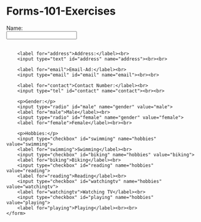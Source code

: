 # Forms-101-Exercises
<!DOCTYPE html>
<html>
<head>
    <title>Registration Form</title>
</head>
<body>
    <form>
        <label for="name">Name:</label><br>
        <input type="text" id="name" name="name"><br><br>

        <label for="address">Address:</label><br>
        <input type="text" id="address" name="address"><br><br>

        <label for="email">Email-Ad:</label><br>
        <input type="email" id="email" name="email"><br><br>

        <label for="contact">Contact Number:</label><br>
        <input type="tel" id="contact" name="contact"><br><br>

        <p>Gender:</p>
        <input type="radio" id="male" name="gender" value="male">
        <label for="male">Male</label><br>
        <input type="radio" id="female" name="gender" value="female">
        <label for="female">Female</label><br><br>

        <p>Hobbies:</p>
        <input type="checkbox" id="swimming" name="hobbies" value="swimming">
        <label for="swimming">Swimming</label><br>
        <input type="checkbox" id="biking" name="hobbies" value="biking">
        <label for="biking">Biking</label><br>
        <input type="checkbox" id="reading" name="hobbies" value="reading">
        <label for="reading">Reading</label><br>
        <input type="checkbox" id="watchingtv" name="hobbies" value="watchingtv">
        <label for="watchingtv">Watching TV</label><br>
        <input type="checkbox" id="playing" name="hobbies" value="playing">
        <label for="playing">Playing</label><br><br>
    </form>
</body>
</html>
